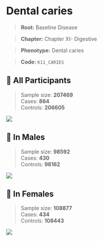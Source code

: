 # Dental caries

> **Root:** Baseline Disease  

> **Chapter:** Chapter XI- Digestive  

> **Phenotype:** Dental caries  

> **Code:** `K11_CARIES`

## 🧪 All Participants  
> Sample size: **207469**  
> Cases: **864**  
> Controls: **206605**
<img src="/Disease/Figures/ALL/Baseline/K11_CARIES.png"/>
<CsvTable src="/Disease_Data/ALL/Baseline/LG_K11_CARIES.csv" label="🔍 View full results" />

## 👨 In Males  
> Sample size: **98592**  
> Cases: **430**  
> Controls: **98162**
<img src="/Disease/Figures/Male/Baseline/K11_CARIES.png"/>
<CsvTable src="/Disease_Data/Male/Baseline/LG_K11_CARIES.csv" label="🔍 View full results" />

## 👩 In Females  
> Sample size: **108877**  
> Cases: **434**  
> Controls: **108443**
<img src="/Disease/Figures/Female/Baseline/K11_CARIES.png"/>
<CsvTable src="/Disease_Data/Female/Baseline/LG_K11_CARIES.csv" label="🔍 View full results" />
